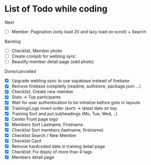 # List of Todo while coding

Next

- [ ] Member: Pagination (only load 20 and lazy load on scroll) + Search

Backlog

- [ ] Checklist, Member photo
- [ ] Create cronjob for webling sync
- [ ] Beautify member detail page (add photo)

Done/cancelled

- [x] Upgrade webling sync to use supabase instead of firebase
- [x] Remove firebase completly (readme, authstore, package.json ...)
- [x] Checklist, Create new member
- [x] Stats -> Top participants
- [x] Wait for user authentication to be initialize before goto in layouts
- [x] Training/Logs invert order (sort) -> latest date on top
- [x] Training Sort and put subheadings (Mo, Tue, Wed, ..)
- [x] Center Front page logo
- [x] Members Sort Lastname, Firstname
- [x] Checklist Sort members (lastname, firstname)
- [x] Checklist Search / New Member
- [x] Checklist Card
- [x] Remove hardcoded date in training detail page
- [x] Checklist: Fix disply of more than 4 tags
- [x] Members detail page
